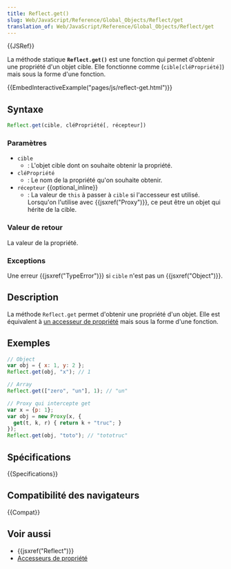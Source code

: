 ```yaml
---
title: Reflect.get()
slug: Web/JavaScript/Reference/Global_Objects/Reflect/get
translation_of: Web/JavaScript/Reference/Global_Objects/Reflect/get
---
```


{{JSRef}}

La méthode statique **`Reflect.get()`** est une fonction qui permet d'obtenir une propriété d'un objet cible. Elle fonctionne comme (`cible[cléPropriété]`) mais sous la forme d'une fonction.

{{EmbedInteractiveExample("pages/js/reflect-get.html")}}

## Syntaxe

```js
Reflect.get(cible, cléPropriété[, récepteur])
```

### Paramètres

- `cible`
  - : L'objet cible dont on souhaite obtenir la propriété.
- `cléPropriété`
  - : Le nom de la propriété qu'on souhaite obtenir.
- `récepteur` {{optional_inline}}
  - : La valeur de `this` à passer à `cible` si l'accesseur est utilisé. Lorsqu'on l'utilise avec {{jsxref("Proxy")}}, ce peut être un objet qui hérite de la cible.

### Valeur de retour

La valeur de la propriété.

### Exceptions

Une erreur {{jsxref("TypeError")}} si `cible` n'est pas un {{jsxref("Object")}}.

## Description

La méthode `Reflect.get` permet d'obtenir une propriété d'un objet. Elle est équivalent à [un accesseur de propriété](/fr/docs/Web/JavaScript/Reference/Opérateurs/Opérateurs_de_membres) mais sous la forme d'une fonction.

## Exemples

```js
// Object
var obj = { x: 1, y: 2 };
Reflect.get(obj, "x"); // 1

// Array
Reflect.get(["zero", "un"], 1); // "un"

// Proxy qui intercepte get
var x = {p: 1};
var obj = new Proxy(x, {
  get(t, k, r) { return k + "truc"; }
});
Reflect.get(obj, "toto"); // "tototruc"
```

## Spécifications

{{Specifications}}

## Compatibilité des navigateurs

{{Compat}}

## Voir aussi

- {{jsxref("Reflect")}}
- [Accesseurs de propriété](/fr/docs/Web/JavaScript/Reference/Opérateurs/Opérateurs_de_membres)
